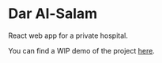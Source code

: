 # Dar Al-Salam

React web app for a private hospital.

You can find a WIP demo of the project [here](https://yli-yasir.github.io/dar-al-salam-frontend/#/).
